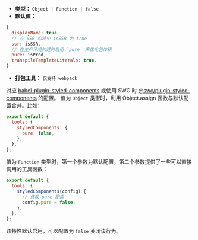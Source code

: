 - **类型：** `Object | Function | false`
- **默认值：**

```js
{
  displayName: true,
  // 在 SSR 构建中 isSSR 为 true
  ssr: isSSR,
  // 在生产环境构建时启用 `pure` 来优化包体积
  pure: isProd,
  transpileTemplateLiterals: true,
}
```

- **打包工具：** `仅支持 webpack`

对应 [babel-plugin-styled-components](https://github.com/styled-components/babel-plugin-styled-components) 或使用 SWC 时 [@swc/plugin-styled-components](https://github.com/swc-project/plugins/tree/main/packages/styled-components) 的配置。 值为 `Object` 类型时，利用 Object.assign 函数与默认配置合并。比如:

```js
export default {
  tools: {
    styledComponents: {
      pure: false,
    },
  },
};
```

值为 `Function` 类型时，第一个参数为默认配置，第二个参数提供了一些可以直接调用的工具函数：

```js
export default {
  tools: {
    styledComponents(config) {
      // 修改 pure 配置
      config.pure = false;
    },
  },
};
```

该特性默认启用，可以配置为 `false` 关闭该行为。
